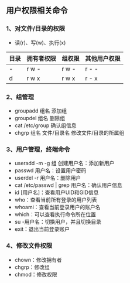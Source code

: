 ## 用户权限相关命令
### 1、对文件/目录的权限
- 读(r)、写(w)、执行(x)

|目录|拥有者权限|组权限|其他用户权限|
|-|-|-|-|
| -| r w -| r w -| r - -|
| d| r w x| r w x| r - x|
### 2、组管理
- groupadd 组名 添加组
- groupdel 组名 删除组
- cat /etc/group 确认组信息
- chgrp 组名 文件/目录名 修改文件/目录的所属组
### 3、用户管理，终端命令
- useradd -m -g 组 创建用户名：添加新用户
- passwd 用户名：设置用户密码
- userdel -r 用户名：删除用户
- cat /etc/passwd | grep 用户名：确认用户信息
- id [用户名]：查看用户UID和GID信息
- who：查看当前所有登录的用户列表
- whoami：查看当前登录用户的账户名
- which：可以查看执行命令所在位置
- su -用户名：切换用户，并且切换目录
- exit：退出当前登录账户
### 4、修改文件权限
- chown：修改拥有者
- chgrp：修改组
- chmod：修改权限
